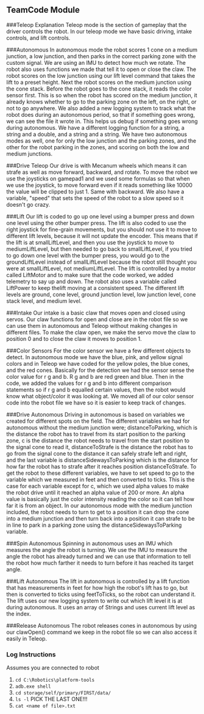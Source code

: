 ## TeamCode Module

###Teleop Explanation
Teleop mode is the section of gameplay that the driver controls the robot.
In our teleop mode we have basic driving, intake controls, and lift controls.

###Autonomous
In autonomous mode the robot scores 1 cone on a medium junction, a low junction, and then parks in the correct parking zone with the custom signal.
We are using an IMU to detect how much we rotate. The robot also uses functions we made that tell it to open or close the claw.
The robot scores on the low junction using our lift level command that takes the lift to a preset height.
Next the robot scores on the medium junction using the cone stack. Before the robot goes to the cone stack, it reads the color sensor first.
This is so when the robot has scored on the medium junction, it already knows whether to go to the parking zone on the left, on the right, or not to go anywhere.
We also added a new logging system to track what the robot does during an autonomous period, so that if something goes wrong, we can see the file it wrote in.
This helps us debug if something goes wrong during autonomous. We have a different logging function for a string, a string and a double, and a string and a string.
We have two autonomous modes as well, one for only the low junction and the parking zones, and the other for the robot parking in the zones,
and scoring on both the low and medium junctions.

###Drive Teleop
Our drive is with Mecanum wheels which means it can strafe as well as move forward, backward, and rotate.
To move the robot we use the joysticks on gamepad1 and we used some formulas so that when we use the joystick,
to move forward even if it reads something like 10000 the value will be clipped to just 1. Same with backward.
We also have a variable, "speed" that sets the speed of the robot to a slow speed so it doesn't go crazy.

###Lift
Our lift is coded to go up one level using a bumper press and down one level using the other bumper press.
The lift is also coded to use the right joystick for fine-grain movements, but you should not use it to move to different lift levels, because it will not update the encoder.
This means that if the lift is at smallLiftLevel, and then you use the joystick to move to mediumLiftLevel, but then needed to go back to smallLiftLevel, if you tried to go down one level with the bumper press, you would go to the groundLiftLevel instead of smallLiftLevel because the robot still thought you were at smallLiftLevel, not mediumLiftLevel.
The lift is controlled by a motor called LiftMotor and to make sure that the code worked, we added telemetry to say up and down.
The robot also uses a variable called LiftPower to keep thelift moving at a consistent speed.
The different lift levels are ground, cone level, ground junction level, low junction level, cone stack level, and medium level.

###Intake
Our intake is a basic claw that moves open and closed using servos.
Our claw functions for open and close are in the robot file so we can use them in autonomous and Teleop without making changes in different files.
To make the claw open, we make the servo move the claw to position 0 and to close the claw it moves to position 1.

###Color Sensors
For the color sensor we have a few different objects to detect.
In autonomous mode we have the blue, pink, and yellow signal colors and in Teleop we have coded for the yellow poles,
the blue cones, and the red cones. Basically for the detection we had the sensor sense the color value for r g and b.
R g and b are red green and blue. Then in the code, we added the values for r g and b into different comparison statements
so if r g and b equalled certain values, then the robot would know what object/color it was looking at.
We moved all of our color sensor code into the robot file we have so it is easier to keep track of changes.

###Drive Autonomous
Driving in autonomous is based on variables we created for different spots on the field.
The different variables we had for autonomous without the medium junction were; distanceToParking, which is the distance the robot has to travel from its start position to the parking zone,
c is the distance the robot needs to travel from the start position to the signal cone to read it,
distanceToStrafe is the distance the robot has to go from the signal cone to the distance it can safely strafe left and right,
and the last variable is distanceSidewaysToParking which is the distance for how far the robot has to strafe after it reaches position distanceToStrafe.
To get the robot to these different variables, we have to set speed to go to the variable which we measured in feet and then converted to ticks.
This is the case for each variable except for c, which we used alpha values to make the robot drive until it reached an alpha value of 200
or more. An alpha value is basically just the color intensity reading the color so it can tell how far it is from an object.
In our autonomous mode with the medium junction included, the robot needs to turn to get to a position it can drop the cone into a medium junction
and then turn back into a position it can strafe to be in line to park in a parking zone using the distanceSidewaysToParking variable.

###Spin Autonomous
Spinning in autonomous uses an IMU which measures the angle the robot is turning.
We use the IMU to measure the angle the robot has already turned and we can use that information to tell the robot how much farther it needs to turn before it has reached
its target angle.

###Lift Autonomous
The lift in autonomous is controlled by a lift function that has measurements in feet for how high the robot's lift has to go,
but then is converted to ticks using feetToTicks, so the robot can understand it.
The lift uses our new logging system to write out which lift level it is at during autonomous. It uses an array of Strings and uses current lift level as the index.

###Release Autonomous
The robot releases cones in autonomous by using our clawOpen() command we keep in the robot file so we can also access it easily in Teleop.
###

### Log Instructions

Assumes you are connected to robot

1. `cd C:\Robotics\platform-tools`
2. `adb.exe shell`
3.  `cd storage/self/primary/FIRST/data/`
4. `ls -l` PICK THE LAST ONE!!!
5. `cat <name of file>.txt`